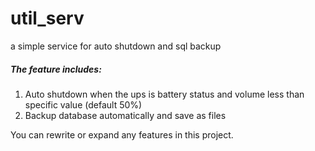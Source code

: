 # util_serv
a simple service for auto shutdown and sql backup  

##### The feature includes:  
1. Auto shutdown when the ups is battery status and volume less than specific value (default 50%)  
2. Backup database automatically and save as files  

You can rewrite or expand any features in this project.